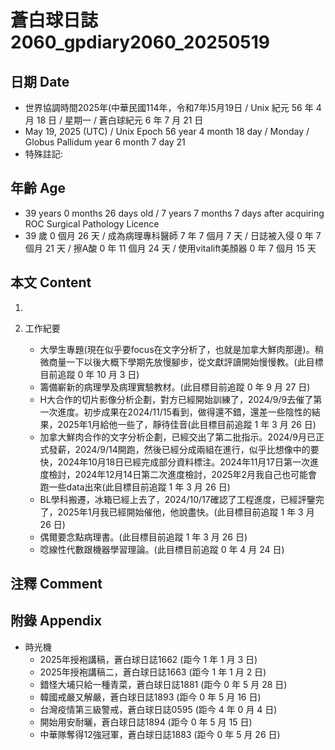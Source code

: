 [_metadata_:encoding]: - "utf-8"
[_metadata_:language]: - "zh-Hant-TW"
[_metadata_:fileformat]: - "markdown"
[_metadata_:MIME_type]: - "text/plain"
[_metadata_:markdown_version]: - "commonmark version 0.30"
[_metadata_:markdown_spec]: - "https://spec.commonmark.org/0.30/"

# 蒼白球日誌2060_gpdiary2060_20250519 #

## 日期 Date ##

* 世界協調時間2025年(中華民國114年，令和7年)5月19日 / Unix 紀元 56 年 4 月 18 日 / 星期一 / 蒼白球紀元 6 年 7 月 21 日
* May 19, 2025 (UTC) / Unix Epoch 56 year 4 month 18 day / Monday / Globus Pallidum year 6 month 7 day 21
* 特殊註記:

## 年齡 Age ##

* 39 years 0 months 26 days old / 7 years 7 months 7 days after acquiring ROC Surgical Pathology Licence
* 39 歲 0 個月 26 天 / 成為病理專科醫師 7 年 7 個月 7 天 / 日誌被入侵 0 年 7 個月 21 天 / 擦A酸 0 年 11 個月 24 天 / 使用vitalift美顏器 0 年 7 個月 15 天

## 本文 Content ##

1. 

2. 工作紀要

    - 大學生專題(現在似乎要focus在文字分析了，也就是加拿大鮮肉那邊)。稍微商量一下以後大概下學期先放慢腳步，從文獻評讀開始慢慢教。(此目標目前追蹤 0 年 10 月 3 日)
    - 籌備嶄新的病理學及病理實驗教材。(此目標目前追蹤 0 年 9 月 27 日)
    - H大合作的切片影像分析企劃，對方已經開始訓練了，2024/9/9去催了第一次進度。初步成果在2024/11/15看到，做得還不錯，還差一些陰性的結果，2025年1月給他一些了，靜待佳音(此目標目前追蹤 1 年 3 月 26 日)
    - 加拿大鮮肉合作的文字分析企劃，已經交出了第二批指示。2024/9月已正式發薪，2024/9/14開跑，然後已經分成兩組在進行，似乎比想像中的要快，2024年10月18日已經完成部分資料標注。2024年11月17日第一次進度檢討，2024年12月14日第二次進度檢討，2025年2月我自己也可能會跑一些data出來(此目標目前追蹤 1 年 3 月 26 日)
    - BL學科搬遷，冰箱已經上去了，2024/10/17確認了工程進度，已經評鑒完了，2025年1月我已經開始催他，他說盡快。(此目標目前追蹤 1 年 3 月 26 日)
    - 偶爾要念點病理書。(此目標目前追蹤 1 年 3 月 26 日)
    - 唸線性代數跟機器學習理論。(此目標目前追蹤 0 年 4 月 24 日)

## 注釋 Comment ##


## 附錄 Appendix ##

* 時光機
    - 2025年授袍講稿，蒼白球日誌1662 (距今 1 年 1 月 3 日)
    - 2025年授袍講稿二，蒼白球日誌1663 (距今 1 年 1 月 2 日)
    - 錯怪大埔只給一種青菜，蒼白球日誌1881 (距今 0 年 5 月 28 日)
    - 韓國戒嚴又解嚴，蒼白球日誌1893 (距今 0 年 5 月 16 日)
    - 台灣疫情第三級警戒，蒼白球日誌0595 (距今 4 年 0 月 4 日)
    - 開始用安耐曬，蒼白球日誌1894 (距今 0 年 5 月 15 日)
    - 中華隊奪得12強冠軍，蒼白球日誌1883 (距今 0 年 5 月 26 日)
